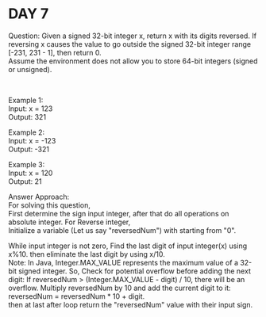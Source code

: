 # DAY 7

Question:
Given a signed 32-bit integer x, return x with its digits reversed. If reversing x causes the value to go outside the signed 32-bit integer range [-231, 231 - 1], then return 0.<br/>
Assume the environment does not allow you to store 64-bit integers (signed or unsigned).

 <br/>

Example 1:<br/>
Input: x = 123<br/>
Output: 321<br/>

Example 2:<br/>
Input: x = -123<br/>
Output: -321<br/>

Example 3:<br/>
Input: x = 120<br/>
Output: 21<br/>

Answer Approach:<br/>
For solving this question, <br/>
First determine the sign input integer, after that do all operations on absolute integer.
For Reverse integer,<br/>
Initialize a variable (Let us say "reversedNum") with starting from "0".

While input integer is not zero,
Find the last digit of input integer(x) using x%10.
then eliminate the last digit by using x/10.
<br/>
Note: In Java, Integer.MAX_VALUE represents the maximum value of a 32-bit signed integer.
So, Check for potential overflow before adding the next digit:
If reversedNum > (Integer.MAX_VALUE - digit) / 10, there will be an overflow. 
Multiply reversedNum by 10 and add the current digit to it: reversedNum = reversedNum * 10 + digit.
<br/>
then at last after loop return the "reversedNum" value with their input sign.
